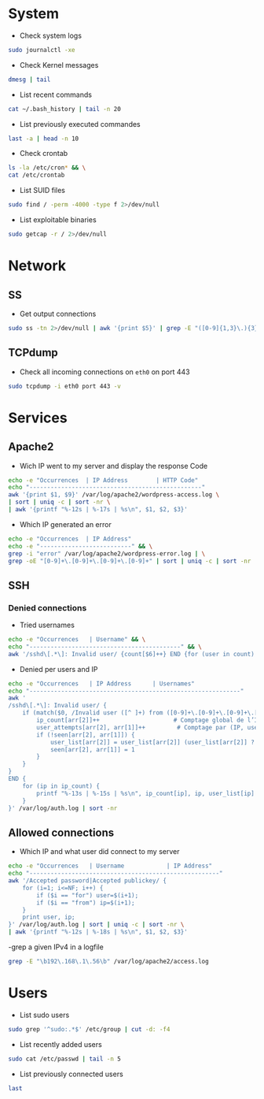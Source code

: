 # System

- Check system logs
```BASH
sudo journalctl -xe
```

- Check Kernel messages
```BASH
dmesg | tail
```

- List recent commands
```BASH
cat ~/.bash_history | tail -n 20
```

- List previously executed commandes
```BASH
last -a | head -n 10
```

- Check crontab
```BASH
ls -la /etc/cron* && \
cat /etc/crontab
```

- List SUID files
```BASH
sudo find / -perm -4000 -type f 2>/dev/null
```

- List exploitable binaries
```BASH
sudo getcap -r / 2>/dev/null
```

# Network

## SS

- Get output connections
```BASH
sudo ss -tn 2>/dev/null | awk '{print $5}' | grep -E "([0-9]{1,3}\.){3}[0-9]{1,3}" | sort | uniq -c | sort -nr
```

## TCPdump

- Check all incoming connections on `eth0` on port 443 
```BASH
sudo tcpdump -i eth0 port 443 -v
```

# Services

## Apache2

- Wich IP went to my server and display the response Code
```BASH
echo -e "Occurrences  | IP Address        | HTTP Code"
echo "-------------------------------------------------"
awk '{print $1, $9}' /var/log/apache2/wordpress-access.log \
| sort | uniq -c | sort -nr \
| awk '{printf "%-12s | %-17s | %s\n", $1, $2, $3}'
```

- Which IP generated an error
```BASH
echo -e "Occurrences  | IP Address"
echo -e "--------------------------" && \
grep -i "error" /var/log/apache2/wordpress-error.log | \
grep -oE "[0-9]+\.[0-9]+\.[0-9]+\.[0-9]+" | sort | uniq -c | sort -nr | awk '{printf "%-12s | %s\n", $1, $2}'
```

## SSH

### Denied connections

- Tried usernames
```BASH
echo -e "Occurrences   | Username" && \
echo "-------------------------------------------" && \
awk '/sshd\[.*\]: Invalid user/ {count[$6]++} END {for (user in count) printf "%-13s | %s\n", count[user], user}' /var/log/auth.log | sort -nr
```

- Denied per users and IP
```BASH
echo -e "Occurrences   | IP Address      | Usernames"
echo "------------------------------------------------------------"
awk '
/sshd\[.*\]: Invalid user/ {
    if (match($0, /Invalid user ([^ ]+) from ([0-9]+\.[0-9]+\.[0-9]+\.[0-9]+)/, arr)) {
        ip_count[arr[2]]++                     # Comptage global de l’IP
        user_attempts[arr[2], arr[1]]++         # Comptage par (IP, username)
        if (!seen[arr[2], arr[1]]) {
            user_list[arr[2]] = user_list[arr[2]] (user_list[arr[2]] ? ", " : "") arr[1]
            seen[arr[2], arr[1]] = 1
        }
    }
}
END {
    for (ip in ip_count) {
        printf "%-13s | %-15s | %s\n", ip_count[ip], ip, user_list[ip]
    }
}' /var/log/auth.log | sort -nr
```

## Allowed connections

- Which IP and what user did connect to my server
```BASH
echo -e "Occurrences   | Username            | IP Address"
echo "------------------------------------------------------"
awk '/Accepted password|Accepted publickey/ {
    for (i=1; i<=NF; i++) {
        if ($i == "for") user=$(i+1);
        if ($i == "from") ip=$(i+1);
    }
    print user, ip;
}' /var/log/auth.log | sort | uniq -c | sort -nr \
| awk '{printf "%-12s | %-18s | %s\n", $1, $2, $3}'
```

-grep a given IPv4 in a logfile
```BASH
grep -E "\b192\.168\.1\.56\b" /var/log/apache2/access.log
```

# Users

- List sudo users
```BASH
sudo grep '^sudo:.*$' /etc/group | cut -d: -f4
 ```

- List recently added users
```BASH
sudo cat /etc/passwd | tail -n 5
```

- List previously connected users
```BASH
last
```
